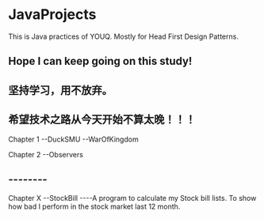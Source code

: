 # JavaProjects
This is Java practices of YOUQ. Mostly for Head First Design Patterns.

## Hope I can keep going on this study!
## 坚持学习，用不放弃。
## 希望技术之路从今天开始不算太晚！！！

Chapter 1
--DuckSMU
--WarOfKingdom

Chapter 2
--Observers

## --------
Chapter X
--StockBill
----A program to calculate my Stock bill lists. To show how bad I perform in the stock market last 12 month.
